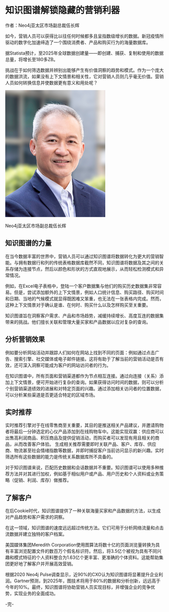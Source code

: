 # 知识图谱解锁隐藏的营销利器

作者：Neo4j亚太区市场副总裁伍长辉 

如今，营销人员可以获得比以往任何时候都多且呈指数级增长的数据。新冠疫情所驱动的数字化加速缔造了一个围绕消费者、产品和购买行为的海量数据库。

据Statista预计，至2025年全球数据创建量——即创建、捕获、复制和使用的数据总量，将增长至180多ZB。

挑战在于如何筛选数据并辨别出能够产生有价值洞察的趋势和模式。作为一个庞大的数据洪流，如果没有上下文情景和相关性，它对营销人员则几乎毫无价值。营销人员如何转换信息并使数据更有意义和用处呢？

![](knowledge-graph-empower-marketing/2A0aTgCk6eXEEHIzJNFKEWOuirr1wCJQlqC0aQZLwjDMDuTzLEYm8gBwww1TYX_Emw-K4WEqUWMusbeIvcJL1MOw3tnljXmuZ21eUysn0mCH5uKMI0o31PxpqZK-eRuUXycGBr-n.png)

Neo4j亚太区市场副总裁伍长辉

## 知识图谱的力量

在当今数据丰富的世界中，营销人员可以通过知识图谱将数据转化为更大的营销智能。与拥有数据行和列的传统表格数据库截然不同，知识图谱将数据及其之间的关系存储为连接节点，然后以颜色和形状的方式直观地展示，从而轻松检测模式和异常情况。

例如，在Excel电子表格中，登陆一个客户数据集与他们的购买历史数据集非常容易。但是，尝试添加额外的上下文情景，例如人口统计信息、购买路径、购买时间和日期、当地的气候模式就显得既困难又笨重，也无法在一张表格内完成。然而，这种上下文情景对于确认是谁、在何时、购买什么以及怎样购买至关重要。

知识图谱旨在洞察客户需求、产品和市场趋势，减缓持续增长、高度互连的数据集带来的挑战。他们擅长关联和管理大量买家和产品数据以应对复杂的查询。

## 分析营销效果

例如要分析网站活动并跟踪人们如何在网站上找到不同的页面：例如通过点击广告、搜索引擎、社交媒体或电子邮件链接。这将有助于了解当前的营销活动是否有效，还可深入洞察可能成为客户的网站访问者的行为。

在知识图谱中，所有页面和营销渠道都作为节点相互连接。通过向连接（关系）添加上下文情景，便可开始进行复杂的查询。如果获得访问时间的数据，则可以分析个别营销渠道绩效的进展和对特定页面的兴趣。通过添加相关访问者的位置数据，可以分析某些渠道是否更适合特定的区域市场。

## 实时推荐

实时推荐引擎对于在线零售商至关重要，其目的是推送相关产品建议，并邀请购物者将最后一分钟选定的心仪产品添加到在线购物车中。这能实现双赢：供应商可以出售高利润商品、积压商品及提供促销活动，而购买者可以发现有用且相关的商品，从而改善客户体验。
生成相关推荐需要即时关联产品、客户、库存、供应商、物流甚至社会情绪指数等数据，并即时捕捉客户当前访问显示的新兴趣。实时筛选所有这些数据的能力是传统关系数据库所不具备的。

对于知识图谱来说，匹配历史数据和会话数据并不重要。知识图谱可以使用多种推荐方法并对其进行加权，例如基于相似用户或产品、用户历史和个人资料或业务策略（促销、利润、库存）做推荐。

## 了解客户

在后Cookie时代，知识图谱提供了一种关联海量买家和产品数据的方法，以生成对产品趋势和客户需求的洞察。

在这一领域，知识图谱的速度远远超过传统方法。它们可用于分析网络流量和点击流数据并建立独特的客户档案。

美国媒体集团Meredith Corporation使用图算法将数十亿的页面浏览量转换为具有丰富浏览配置文件的数百万个假名标识符。然后，将3.5亿个被视为具有不同兴趣和模式特征的个人资料整合为1.63亿个更丰富、更准确的个体资料。这能帮助集团更好地了解客户并开展高效营销。

根据2020 Neo4j Pulse调查显示，近90%的CXO认为知识图谱将显著提升企业利润。Gartner预测，到2025年，图技术将用于80%的数据和分析创新，远远高于今年的10%。最终，知识图谱将协助营销人员实现目标，并增强企业的竞争优势，实现业务的全面成功。

-完-
